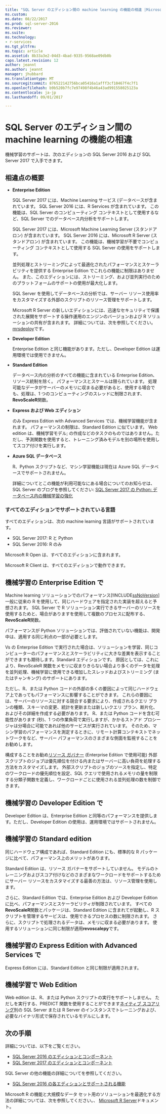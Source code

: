 ```yaml
---
title: "SQL Server のエディション間の machine learning の機能の相違 |Microsoft ドキュメント"
ms.custom: 
ms.date: 08/22/2017
ms.prod: sql-server-2016
ms.reviewer: 
ms.suite: 
ms.technology:
- r-services
ms.tgt_pltfrm: 
ms.topic: article
ms.assetid: 8b33a3e2-04d3-4bad-9335-9568ae09db0b
caps.latest.revision: 12
author: jeannt
ms.author: jeannt
manager: jhubbard
ms.translationtype: MT
ms.sourcegitcommit: 876522142756bca05416a1afff3cf10467f4c7f1
ms.openlocfilehash: b9b520b7fc7e97498f4b46a43ad991558025123a
ms.contentlocale: ja-jp
ms.lasthandoff: 09/01/2017

---
```


# <a name="differences-in-machine-learning-features-between-editions-of-sql-server"></a>SQL Server のエディション間の machine learning の機能の相違
 
 機械学習のサポートは、次のエディションの SQL Server 2016 および SQL Server 2017 で入手できます。

## <a name="summary-of-differences"></a>相違点の概要

-   **Enterprise Edition**
    
     SQL Server 2017 には、Machine Learning サービス (データベースが含まれています。 SQL Server 2016 には、R Services が含まれています。 この機能は、SQL Server のコンピューティング コンテキストとして使用するなど、SQL Server でのデータベース内分析をサポートします。
     
     SQL Server 2017 には、Microsoft Machine Learning Server (スタンドアロン) が含まれています。 SQL Server 2016 には、Microsoft R Server (スタンドアロン) が含まれています。 この機能は、機械学習が不要でコンピューティング コンテキストとして使用する SQL Server の使用をサポートします。

     並列処理とストリーミングによって最適化されたパフォーマンスとスケーラビリティを提供する Enterprise Edition でこれらの機能に制限はありません。 また、このエディションには、ストリーミング、および並列実行のためのプラットフォームのサポートの使用が最大化します。
     
     SQL Server を使用してデータベースの分析では、サーバー リソース使用率をカスタマイズする外部のスクリプトのリソース管理をサポートします。
     
     Microsoft R Server の新しいエディションには、迅速なセキュリティで保護された展開をサポートする操作運用のエンジンのバージョンおよび R ソリューションの共有が含まれます。 詳細については、次を参照してください。 [mrsdeploy](https://docs.microsoft.com/r-server/r-reference/mrsdeploy/mrsdeploy-package)です。

-   **Developer Edition**

     Enterprise Edition と同じ機能があります。ただし、Developer Edition は運用環境では使用できません。  
  
-   **Standard Edition**

     データベース内の分析のすべての機能に含まれている Enterprise Edition、リソース統制を除く。 パフォーマンスとスケールは限られています。 処理可能なデータがサーバーのメモリに収まる必要があると、使用する場合でも、処理は、1 つのコンピューティングのスレッドに制限されます、 **RevoScaleR**関数。
  
-   **Express および Web エディション**
  
     のみ Express Edition with Advanced Services では、機械学習機能が含まれます。 パフォーマンスの制限は、Standard Edition に似ています。 Web edition は、機械学習モデル; の作成などのタスクのものではありません。ただし、予測関数を使用すると、トレーニング済みモデルを別の場所を使用してスコア付けを実行します。

-   **Azure SQL データベース**
  
     R、Python スクリプトなど、マシン学習機能は現在は Azure SQL データベースでサポートされません。
     
     詳細についてとこの機能が利用可能なにある場合についてのお知らせは、SQL Server のブログを参照してください: [SQL Server 2017 の Python: データベース内の機械学習の強化](https://blogs.technet.microsoft.com/dataplatforminsider/2017/04/19/python-in-sql-server-2017-enhanced-in-database-machine-learning/)


### <a name="languages-supported-in-all-editions"></a>すべてのエディションでサポートされている言語

すべてのエディションは、次の machine learning 言語がサポートされています。

+ SQL Server 2017: R と Python
+ SQL Server 2016: R のみ

Microsoft R Open は、すべてのエディションに含まれます。

Microsoft R Client は、すべてのエディションで動作できます。

## <a name="machine-learning-in-enterprise-edition"></a>機械学習の Enterprise Edition で

Machine learning ソリューションでのパフォーマンス[!INCLUDE[ssNoVersion](../../includes/ssnoversion-md.md)]一般に従来の R を使用して、同じハードウェアを指定された実装を超えると予想されます。 SQL Server で R ソリューション実行できるサーバーのリソースを使用するためと、場合がありますを使用して複数のプロセスに配布する、 **RevoScaleR**関数。 

パフォーマンスが Python ソリューションでは、評価されていない機能は、開発中は、適用する同じ利点の一部が必要とします。

Vs の Enterprise Edition で実行された場合は、ソリューションを学習、同じコンピューターのパフォーマンスとスケーラビリティに大きな差異を表示することができますも期待します。Standard エディションです。 原因としては、これにより、RevoScaleR 関数をメモリに収まりきらない場合より多くのデータを処理を並列処理、機械学習に使用できる増加したスレッドおよびストリーミング (またはチャンキング) のサポートにあります。 

ただし、R、または Python コードの外部の多くの要因によって同じハードウェア上であってもパフォーマンスに影響することができます。 これらの要因には、サーバーのリソースに対する競合する要求により、作成されるクエリ プランの種類、スキーマの変更、統計を更新または新しいクエリ プラン、断片化、およびその詳細を作成する必要があります。 R、または Python コードを含む可能性があります (秒)、1 つの作業負荷で実行しますが、かかるストアド プロシージャは分場合に可能であれば他のサービスが実行されています。  そのため、マシン学習のパフォーマンスを測定するときに、リモート計算コンテキストでネットワークをなど、サーバー パフォーマンスのさまざまな側面を監視することをお勧めします。

構成することをお勧め[リソース ガバナー](../../relational-databases/resource-governor/resource-governor.md) (Enterprise Edition で使用可能) 外部スクリプトのジョブは優先順位を付ける内またはサーバーに高い負荷を処理する方法をカスタマイズします。 外部スクリプトのジョブのソースを指定し、特定のワークロードの優先順位を設定、SQL クエリで使用されるメモリの量を制限する分類子関数を定義し、ワークロードごとに使用される並列処理の数を制御できます。

## <a name="machine-learning-in-developer-edition"></a>機械学習の Developer Edition で

Developer Edition は、Enterprise Edition と同等のパフォーマンスを提供します。ただし、Developer Edition の使用は、運用環境ではサポートされません。

## <a name="machine-learning-in-standard-edition"></a>機械学習の Standard edition

同じハードウェア構成であれば、Standard Edition にも、標準的な R パッケージに比べて、パフォーマンス上のメリットがあります。

Standard Edition は、リソース ガバナーをサポートしていません。 モデルのトレーニングおよびスコア付けなどのさまざまなワークロードをサポートするためにサーバー リソースをカスタマイズする最善の方法は、リソース管理を使用します。

さらに、Standard Edition では、Enterprise Edition および Developer Edition に比べ、パフォーマンスとスケーラビリティが制限されています。 すべての**RevoScaleR**関数とパッケージは、Standard Edition に含まれてが起動し、R スクリプトを管理するサービスは、使用できるプロセスの数に制限されます。 さらに、スクリプトで処理されるデータは、メモリに収まる必要があります。  使用するソリューションに同じ制限が適用**revoscalepy**です。

## <a name="machine-learning-in-express-edition-with-advanced-services"></a>機械学習の Express Edition with Advanced Services で

Express Edition には、Standard Edition と同じ制限が適用されます。

## <a name="machine-learning-in-web-edition"></a>機械学習で Web Edition

Web edition は、R、または Python スクリプトの実行をサポートしません。 ただしを実行する、PREDICT 関数を使用することができます[ネイティブ スコアリング](../sql-native-scoring.md)別の SQL Server または R Server のインスタンスでトレーニングおよび、必要なバイナリ形式で保存されているモデルにします。

## <a name="next-steps"></a>次の手順

詳細については、以下をご覧ください。

+ [SQL Server 2016 のエディションとコンポーネント](../../sql-server/editions-and-components-of-sql-server-2016.md)
+ [SQL Server 2017 のエディションとコンポーネント](../../sql-server/editions-and-components-of-sql-server-2017.md)

SQL Server の他の機能の詳細についてを参照してください。

+ [SQL Server 2016 の各エディションとサポートされる機能](../../sql-server/editions-and-supported-features-for-sql-server-2016.md) 

Microsoft R の機能と大規模なデータ セット用のソリューションを最適化する方法の詳細については、次を参照してください。、 [Microsoft R Server](https://docs.microsoft.com/r-server/r/tutorial-large-data-tips)ドキュメント。
